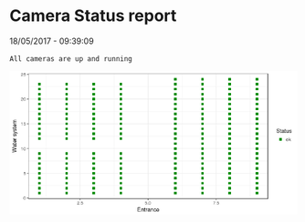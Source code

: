 Camera Status report
================
18/05/2017 - 09:39:09

    All cameras are up and running

![](camreport_files/figure-markdown_github/unnamed-chunk-2-1.png)

